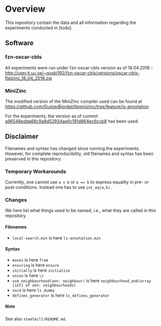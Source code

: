 # Overview

This repository contain the data and all information regarding the experiments conducted in [todo].

## Software
### fzn-oscar-cbls

All experiments were run under fzn-oscar-cbls version as of 18.04.2018 - http://user.it.uu.se/~gusbj192/fzn-oscar-cbls/versions/oscar-cbls-flatzinc_18_04_2018.zip

### MiniZinc

The modified version of the MiniZinc compiler used can be found at https://github.com/GustavBjordal/libminizinc/tree/feature/ls-annotation

For the experiments, the version as of commit [a96548edda68c9a8d52934ae6c191d864ec6ccb8](https://github.com/GustavBjordal/libminizinc/tree/a96548edda68c9a8d52934ae6c191d864ec6ccb8) has been used.

## Disclaimer

Filenames and syntax has changed since running the experiments.
However, for complete reproducibility, old filenames and syntax has been
preserved in this repository.

### Temporary Workarounds

Currently, one cannot use `a = b` or `a == b` to express equality in pre- or post-conditions.
Instead one has to use `int_eq(a,b)`.

### Changes

We here list what things used to be named, i.e., what they are
called in this repository.

#### Filenames

- `local-search.mzn` is here `ls-annotation.mzn`

#### Syntax

- `moves` is here `from`
- `ensuring` is here `ensure`
- `initially` is here `initialize`
- `union` is here `\/`
-  `use_neighbourhood(ann: neighbour)` is here `neighbourhood_and(array [int] of ann: neighbourhoods)`
-  `void` is here `ls_dummy`
-  `defines_generator` is here `ls_defines_generator`

##### Note

See also `steelmill/README.md`.
